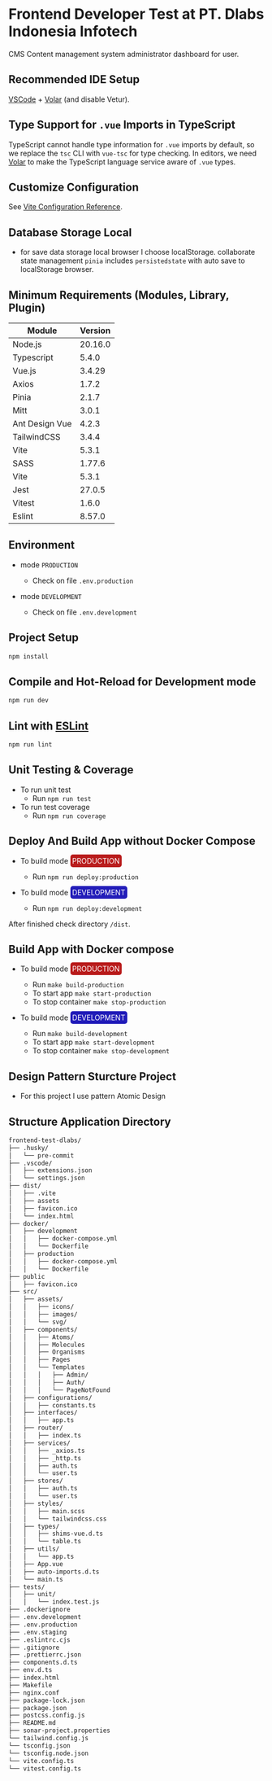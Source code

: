 # Frontend Developer Test at PT. Dlabs Indonesia Infotech
CMS Content management system administrator dashboard for user.

## Recommended IDE Setup

[VSCode](https://code.visualstudio.com/) + [Volar](https://marketplace.visualstudio.com/items?itemName=Vue.volar) (and disable Vetur).

## Type Support for `.vue` Imports in TypeScript

TypeScript cannot handle type information for `.vue` imports by default, so we replace the `tsc` CLI with `vue-tsc` for type checking. In editors, we need [Volar](https://marketplace.visualstudio.com/items?itemName=Vue.volar) to make the TypeScript language service aware of `.vue` types.

## Customize Configuration

See [Vite Configuration Reference](https://vitejs.dev/config/).

## Database Storage Local

- for save data storage local browser I choose localStorage. collaborate state management `pinia` includes `persistedstate` with auto save to localStorage browser.

## Minimum Requirements (Modules, Library, Plugin)

|Module                 |Version                      |
|-----------------------|-----------------------------|
|Node.js                |20.16.0                     |
|Typescript             |5.4.0                       |
|Vue.js                 |3.4.29                      |
|Axios                  |1.7.2                       |
|Pinia                  |2.1.7                       |
|Mitt                   |3.0.1                       |
|Ant Design Vue         |4.2.3                       |
|TailwindCSS            |3.4.4                       |
|Vite                   |5.3.1                       |
|SASS                   |1.77.6                      |
|Vite                   |5.3.1                       |
|Jest                   |27.0.5                      |
|Vitest                 |1.6.0                       |
|Eslint                 |8.57.0                      |

## Environment
- mode `PRODUCTION`
  - Check on file `.env.production`

- mode `DEVELOPMENT`
  - Check on file `.env.development`

## Project Setup

```sh
npm install
```

## Compile and Hot-Reload for Development mode

```sh
npm run dev
```

## Lint with [ESLint](https://eslint.org/)

```sh
npm run lint
```

## Unit Testing & Coverage
  - To run unit test
    - Run `npm run test`
- To run test coverage
  - Run `npm run coverage`

## Deploy And Build App without Docker Compose

- To build mode 
  <mark style="background-color: #b91c1c; color: #fff; padding: 4px; border-radius: 5px;">
    PRODUCTION
  </mark>
  - Run `npm run deploy:production`

- To build mode
  <mark style="background-color: #221cb9; color: #fff; padding: 4px; border-radius: 5px;">
    DEVELOPMENT
  </mark>
  - Run `npm run deploy:development`

After finished check directory `/dist`.

## Build App with Docker compose

- To build mode
  <mark style="background-color: #b91c1c; color: #fff; padding: 4px; border-radius: 5px;">
    PRODUCTION
  </mark>
  - Run `make build-production`
  - To start app `make start-production`
  - To stop container `make stop-production`

- To build mode
  <mark style="background-color: #221cb9; color: #fff; padding: 4px; border-radius: 5px;">
    DEVELOPMENT
  </mark>
  - Run `make build-development`
  - To start app `make start-development`
  - To stop container `make stop-development`

## Design Pattern Sturcture Project

- For this project I use pattern Atomic Design 

## Structure Application Directory

```md
frontend-test-dlabs/
├── .husky/
│   └── pre-commit
├── .vscode/
│   ├── extensions.json
│   └── settings.json
├── dist/
│   ├── .vite
│   ├── assets
│   ├── favicon.ico
│   └── index.html
├── docker/
│   ├── development
│   │   ├── docker-compose.yml
│   │   └── Dockerfile
│   ├── production
│   │   ├── docker-compose.yml
│   │   └── Dockerfile
├── public
│   ├── favicon.ico
├── src/
│   ├── assets/
│   │   ├── icons/
│   │   ├── images/
│   │   └── svg/
│   ├── components/
│   │   ├── Atoms/
│   │   ├── Molecules
│   │   ├── Organisms
│   │   ├── Pages
│   │   └── Templates
│   │   │   ├── Admin/
│   │   │   ├── Auth/
│   │   │   └── PageNotFound
│   ├── configurations/
│   │   ├── constants.ts
│   ├── interfaces/
│   │   ├── app.ts
│   ├── router/
│   │   ├── index.ts
│   ├── services/
│   │   ├── _axios.ts
│   │   ├── _http.ts
│   │   ├── auth.ts
│   │   └── user.ts
│   ├── stores/
│   │   ├── auth.ts
│   │   └── user.ts
│   ├── styles/
│   │   ├── main.scss
│   │   └── tailwindcss.css
│   ├── types/
│   │   ├── shims-vue.d.ts
│   │   └── table.ts
│   ├── utils/
│   │   └── app.ts
│   ├── App.vue
│   ├── auto-imports.d.ts
│   └── main.ts
├── tests/
│   ├── unit/
│   │   └── index.test.js
├── .dockerignore
├── .env.development
├── .env.production
├── .env.staging
├── .eslintrc.cjs
├── .gitignore
├── .prettierrc.json
├── components.d.ts
├── env.d.ts
├── index.html
├── Makefile
├── nginx.conf
├── package-lock.json
├── package.json
├── postcss.config.js
├── README.md
├── sonar-project.properties
└── tailwind.config.js
└── tsconfig.json
└── tsconfig.node.json
└── vite.config.ts
└── vitest.config.ts
```